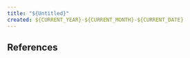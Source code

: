 ```yaml
---
title: "${Untitled}"
created: ${CURRENT_YEAR}-${CURRENT_MONTH}-${CURRENT_DATE}
---
```


##

## References
